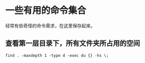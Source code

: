 # 一些有用的命令集合

经常有些奇怪的命令需求，在这里保存起来。
## 查看第一层目录下，所有文件夹所占用的空间
`find . -maxdepth 1 -type d -exec du {} -hs \;`
